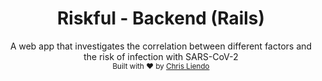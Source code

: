 <h1 align="center">Riskful - Backend (Rails)</h1>

<div align="center">
A web app that investigates the correlation between different factors and the risk of infection with SARS-CoV-2
</div>

<div align="center">
  <sub>Built with ❤️ by 
  <a href="https://github.com/cjl248">Chris Liendo</a>
  </sub>
</div>
